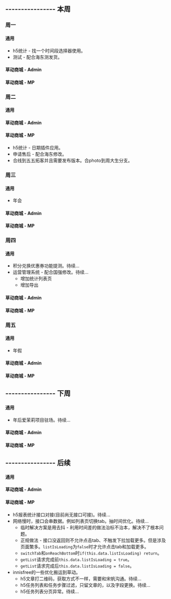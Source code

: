 ## ---------------- 本周

### 周一
#### 通用
* h5统计 - 找一个时间段选择器使用。
* 测试 - 配合海东测发货。
#### 草动商城 - Admin
#### 草动商城 - MP

### 周二
#### 通用
#### 草动商城 - Admin
#### 草动商城 - MP
* h5统计 - 日期插件应用。
* 申请售后 - 配合海东修改。
* 合线到五五拓客并且需要发布版本。合photo到周大生分支。

### 周三
#### 通用
* 年会
#### 草动商城 - Admin
#### 草动商城 - MP

### 周四
#### 通用
* 积分兑换优惠券功能提测。待续...
* 运营管理系统 - 配合国强修改。待续...
  - 增加统计列表页
  - 增加导出
#### 草动商城 - Admin
#### 草动商城 - MP

### 周五
#### 通用
* 年假
#### 草动商城 - Admin
#### 草动商城 - MP

## ---------------- 下周
#### 通用
* 年后爱茉莉项目驻场。待续...
#### 草动商城 - Admin
#### 草动商城 - MP

## ---------------- 后续
#### 通用
#### 草动商城 - Admin
#### 草动商城 - MP
* h5报表统计接口对接(目前尚无接口可接)。待续...
* 网络慢时，接口会串数据。例如列表页切换tab。抽时间优化。待续...
  - 临时解决方案是用去抖 - 利用时间差的做法治标不治本，解决不了根本问题。
  - 正规做法 - 接口没返回则不允许点击tab、不触发下拉加载更多。但是涉及页面繁多。`listIsLoading`为`false`时才允许点击tab和加载更多。
  - `switchTab`和`onReachBottom`时`if(this.data.listIsLoading) return`。
  - `getList`请求完成前`this.data.listIsLoading = true`。
  - `getList`请求完成后`this.data.listIsLoading = false`。
* innisfree的一些优化搬运到草动。
  - h5文章打二维码，获取方式不一样，需要和宋帆沟通。待续...
  - h5任务列表和任务步骤过滤，只留文章的，以及字段更换。待续...
  - h5任务列表分页异常。待续...
